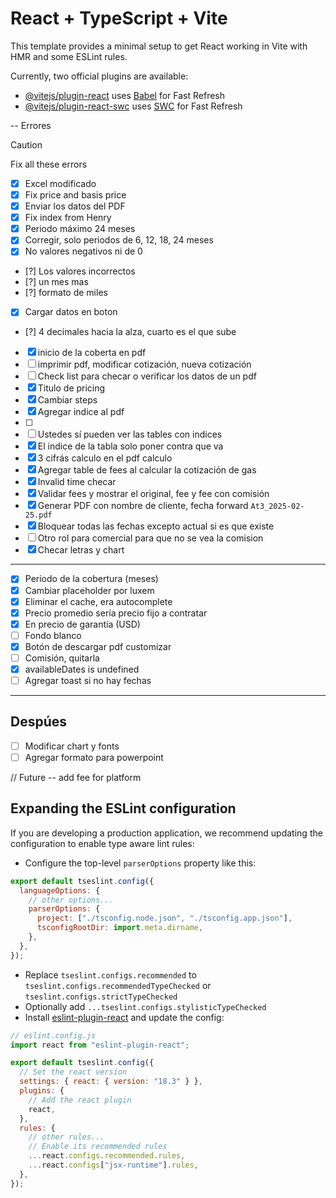 # React + TypeScript + Vite

This template provides a minimal setup to get React working in Vite with HMR and some ESLint rules.

Currently, two official plugins are available:

- [@vitejs/plugin-react](https://github.com/vitejs/vite-plugin-react/blob/main/packages/plugin-react/README.md) uses [Babel](https://babeljs.io/) for Fast Refresh
- [@vitejs/plugin-react-swc](https://github.com/vitejs/vite-plugin-react-swc) uses [SWC](https://swc.rs/) for Fast Refresh

-- Errores

> [!CAUTION]
> Fix all these errors

- [x] Excel modificado
- [x] Fix price and basis price
- [x] Enviar los datos del PDF
- [x] Fix index from Henry
- [x] Periodo máximo 24 meses
- [x] Corregir, solo periodos de 6, 12, 18, 24 meses
- [x] No valores negativos ni de 0
- [?] Los valores incorrectos
- [?] un mes mas
- [?] formato de miles
- [x] Cargar datos en boton
- [?] 4 decimales hacia la alza, cuarto es el que sube
- [x] inicio de la coberta en pdf
- [ ] imprimir pdf, modificar cotización, nueva cotización
- [ ] Check list para checar o verificar los datos de un pdf
- [x] Titulo de pricing
- [x] Cambiar steps
- [x] Agregar indice al pdf
- [ ]
- [ ] Ustedes sí pueden ver las tables con indices
- [x] El indice de la tabla solo poner contra que va
- [x] 3 cifrás calculo en el pdf calculo
- [x] Agregar table de fees al calcular la cotización de gas
- [x] Invalid time checar
- [x] Validar fees y mostrar el original, fee y fee con comisión
- [x] Generar PDF con nombre de cliente, fecha forward `At3_2025-02-25.pdf`
- [x] Bloquear todas las fechas excepto actual si es que existe
- [ ] Otro rol para comercial para que no se vea la comision
- [x] Checar letras y chart

---

- [x] Periodo de la cobertura (meses)
- [x] Cambiar placeholder por luxem
- [x] Eliminar el cache, era autocomplete
- [x] Precio promedio sería precio fijo a contratar
- [x] En precio de garantía (USD)
- [ ] Fondo blanco
- [x] Botón de descargar pdf customizar
- [ ] Comisión, quitarla
- [x] availableDates is undefined
- [ ] Agregar toast si no hay fechas

---

## Despúes

- [ ] Modificar chart y fonts
- [ ] Agregar formato para powerpoint

// Future
-- add fee for platform

## Expanding the ESLint configuration

If you are developing a production application, we recommend updating the configuration to enable type aware lint rules:

- Configure the top-level `parserOptions` property like this:

```js
export default tseslint.config({
  languageOptions: {
    // other options...
    parserOptions: {
      project: ["./tsconfig.node.json", "./tsconfig.app.json"],
      tsconfigRootDir: import.meta.dirname,
    },
  },
});
```

- Replace `tseslint.configs.recommended` to `tseslint.configs.recommendedTypeChecked` or `tseslint.configs.strictTypeChecked`
- Optionally add `...tseslint.configs.stylisticTypeChecked`
- Install [eslint-plugin-react](https://github.com/jsx-eslint/eslint-plugin-react) and update the config:

```js
// eslint.config.js
import react from "eslint-plugin-react";

export default tseslint.config({
  // Set the react version
  settings: { react: { version: "18.3" } },
  plugins: {
    // Add the react plugin
    react,
  },
  rules: {
    // other rules...
    // Enable its recommended rules
    ...react.configs.recommended.rules,
    ...react.configs["jsx-runtime"].rules,
  },
});
```
